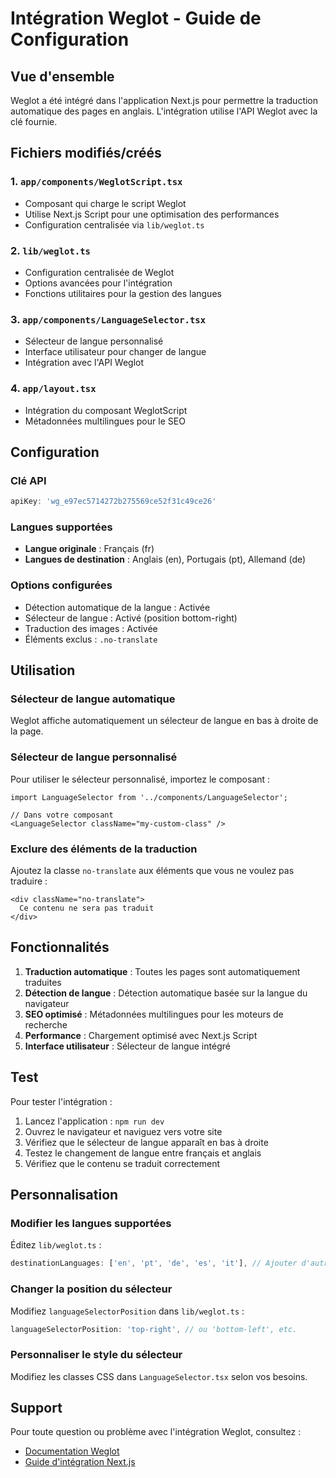 # Intégration Weglot - Guide de Configuration

## Vue d'ensemble

Weglot a été intégré dans l'application Next.js pour permettre la traduction automatique des pages en anglais. L'intégration utilise l'API Weglot avec la clé fournie.

## Fichiers modifiés/créés

### 1. `app/components/WeglotScript.tsx`
- Composant qui charge le script Weglot
- Utilise Next.js Script pour une optimisation des performances
- Configuration centralisée via `lib/weglot.ts`

### 2. `lib/weglot.ts`
- Configuration centralisée de Weglot
- Options avancées pour l'intégration
- Fonctions utilitaires pour la gestion des langues

### 3. `app/components/LanguageSelector.tsx`
- Sélecteur de langue personnalisé
- Interface utilisateur pour changer de langue
- Intégration avec l'API Weglot

### 4. `app/layout.tsx`
- Intégration du composant WeglotScript
- Métadonnées multilingues pour le SEO

## Configuration

### Clé API
```typescript
apiKey: 'wg_e97ec5714272b275569ce52f31c49ce26'
```

### Langues supportées
- **Langue originale** : Français (fr)
- **Langues de destination** : Anglais (en), Portugais (pt), Allemand (de)

### Options configurées
- Détection automatique de la langue : Activée
- Sélecteur de langue : Activé (position bottom-right)
- Traduction des images : Activée
- Éléments exclus : `.no-translate`

## Utilisation

### Sélecteur de langue automatique
Weglot affiche automatiquement un sélecteur de langue en bas à droite de la page.

### Sélecteur de langue personnalisé
Pour utiliser le sélecteur personnalisé, importez le composant :

```tsx
import LanguageSelector from '../components/LanguageSelector';

// Dans votre composant
<LanguageSelector className="my-custom-class" />
```

### Exclure des éléments de la traduction
Ajoutez la classe `no-translate` aux éléments que vous ne voulez pas traduire :

```tsx
<div className="no-translate">
  Ce contenu ne sera pas traduit
</div>
```

## Fonctionnalités

1. **Traduction automatique** : Toutes les pages sont automatiquement traduites
2. **Détection de langue** : Détection automatique basée sur la langue du navigateur
3. **SEO optimisé** : Métadonnées multilingues pour les moteurs de recherche
4. **Performance** : Chargement optimisé avec Next.js Script
5. **Interface utilisateur** : Sélecteur de langue intégré

## Test

Pour tester l'intégration :

1. Lancez l'application : `npm run dev`
2. Ouvrez le navigateur et naviguez vers votre site
3. Vérifiez que le sélecteur de langue apparaît en bas à droite
4. Testez le changement de langue entre français et anglais
5. Vérifiez que le contenu se traduit correctement

## Personnalisation

### Modifier les langues supportées
Éditez `lib/weglot.ts` :

```typescript
destinationLanguages: ['en', 'pt', 'de', 'es', 'it'], // Ajouter d'autres langues
```

### Changer la position du sélecteur
Modifiez `languageSelectorPosition` dans `lib/weglot.ts` :

```typescript
languageSelectorPosition: 'top-right', // ou 'bottom-left', etc.
```

### Personnaliser le style du sélecteur
Modifiez les classes CSS dans `LanguageSelector.tsx` selon vos besoins.

## Support

Pour toute question ou problème avec l'intégration Weglot, consultez :
- [Documentation Weglot](https://developers.weglot.com/)
- [Guide d'intégration Next.js](https://developers.weglot.com/nextjs)
